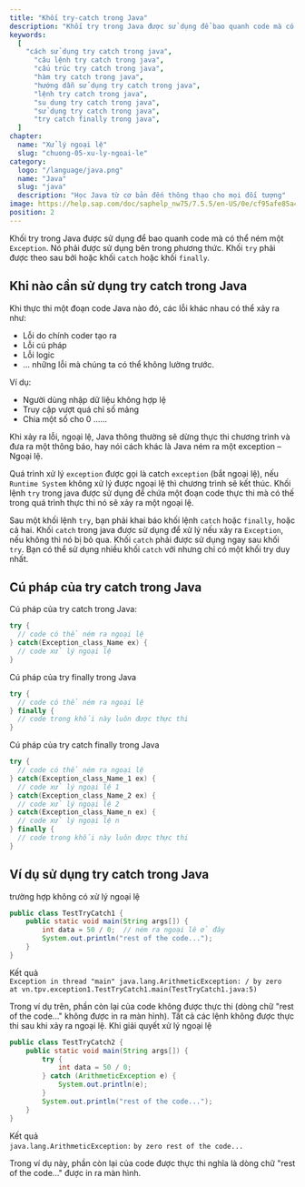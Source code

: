 ```yaml
---
title: "Khối try-catch trong Java"
description: "Khối try trong Java được sử dụng để bao quanh code mà có thể ném một Exception, nó phải được sử dụng bên trong phương thức, khối try phải được theo sau bởi hoặc khối catch hoặc khối finally"
keywords:
  [
    "cách sử dụng try catch trong java",
	  "câu lệnh try catch trong java",
	  "cấu trúc try catch trong java",
	  "hàm try catch trong java",
	  "hướng dẫn sử dụng try catch trong java",
	  "lệnh try catch trong java",
	  "su dung try catch trong java",
	  "sử dụng try catch trong java",
	  "try catch finally trong java",
  ]
chapter:
  name: "Xử lý ngoại lệ"
  slug: "chuong-05-xu-ly-ngoai-le"
category:
  logo: "/language/java.png"
  name: "Java"
  slug: "java"
  description: "Học Java từ cơ bản đến thông thạo cho mọi đối tượng"
image: https://help.sap.com/doc/saphelp_nw75/7.5.5/en-US/0e/cf95afe85a470193719866cabd50db/loioc52db5d8c14148c2adec3d36716dea51_LowRes.png
position: 2
---
```


Khối try trong Java được sử dụng để bao quanh code mà có thể ném một `Exception`. Nó phải được sử dụng bên trong phương thức. Khối `try` phải được theo sau bởi hoặc khối `catch` hoặc khối `finally`.

## Khi nào cần sử dụng try catch trong Java

Khi thực thi một đoạn code Java nào đó, các lỗi khác nhau có thể xảy ra như:

- Lỗi do chính coder tạo ra
- Lỗi cú pháp
- Lỗi logic
- ... những lỗi mà chúng ta có thể không lường trước.

Ví dụ:

- Người dùng nhập dữ liệu không hợp lệ
- Truy cập vượt quá chỉ số mảng
- Chia một số cho 0 ……

Khi xảy ra lỗi, ngoại lệ, Java thông thường sẽ dừng thực thi chương trình và đưa ra một thông báo, hay nói cách khác là Java ném ra một exception – Ngoại lệ.

Quá trình xử lý `exception` được gọi là catch `exception` (bắt ngoại lệ), nếu `Runtime System` không xử lý được ngoại lệ thì chương trình sẽ kết thúc. Khối lệnh `try` trong java được sử dụng để chứa một đoạn code thực thi mà có thế trong quá trình thực thi nó sẽ xảy ra một ngoại lệ.

Sau một khối lệnh `try`, bạn phải khai báo khối lệnh `catch` hoặc `finally`, hoặc cả hai. Khối `catch` trong java được sử dụng để xử lý nếu xảy ra `Exception`, nếu không thì nó bị bỏ qua. Khối `catch` phải được sử dụng ngay sau khối `try`. Bạn có thể sử dụng nhiều khối `catch` với nhưng chỉ có một khối try duy nhất.

## Cú pháp của try catch trong Java

Cú pháp của try catch trong Java:

```java
try {
  // code có thể ném ra ngoại lệ
} catch(Exception_class_Name ex) {
  // code xử lý ngoại lệ
}
```

Cú pháp của try finally trong Java

```java
try {
  // code có thể ném ra ngoại lệ
} finally {
  // code trong khối này luôn được thực thi
}
```

Cú pháp của try catch finally trong Java

```java
try {
  // code có thể ném ra ngoại lệ
} catch(Exception_class_Name_1 ex) {
  // code xử lý ngoại lệ 1
} catch(Exception_class_Name_2 ex) {
  // code xử lý ngoại lệ 2
} catch(Exception_class_Name_n ex) {
  // code xử lý ngoại lệ n
} finally {
  // code trong khối này luôn được thực thi
}
```

## Ví dụ sử dụng try catch trong Java

<div class="example">trường hợp không có xử lý ngoại lệ</div>

```java
public class TestTryCatch1 {
    public static void main(String args[]) {
        int data = 50 / 0;  // ném ra ngoại lê ở đây
        System.out.println("rest of the code...");
    }
}
```

<div class="window">
  <div class="window-header">
    <div class="action-buttons"></div>
    <span class="title-popup">Kết quả</span>
  </div>
  <div class="window-body">
    <code>Exception in thread "main" java.lang.ArithmeticException: / by zero  at vn.tpv.exception1.TestTryCatch1.main(TestTryCatch1.java:5)</code>
  </div>
</div>

Trong ví dụ trên, phần còn lại của code không được thực thi (dòng chữ "rest of the code..." không được in ra màn hình). Tất cả các lệnh không được thực thi sau khi xảy ra ngoại lệ. Khi giải quyết xử lý ngoại lệ

```java
public class TestTryCatch2 {
    public static void main(String args[]) {
        try {
            int data = 50 / 0;
        } catch (ArithmeticException e) {
            System.out.println(e);
        }
        System.out.println("rest of the code...");
    }
}
```

<div class="window">
  <div class="window-header">
    <div class="action-buttons"></div>
    <span class="title-popup">Kết quả</span>
  </div>
  <div class="window-body">
    <code>java.lang.ArithmeticException:</code>
    <code>by zero rest of the code...</code>
  </div>
</div>

Trong ví dụ này, phần còn lại của code được thực thi nghĩa là dòng chữ "rest of the code..." được in ra màn hình.
